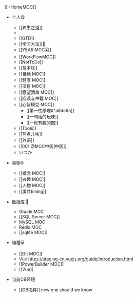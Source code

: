 [[+HomeMOC]]
- 个人😋
	- [[养生之道]]
	- 
	- [[GTD]]
	- [[学习方法]]🔬
	- [[YEAR MOC⌛]]
	- [[WorkFlowMOC]]
	- [[NotToDo]]
	- [[基本Q]]
	- [[目标 MOC]]
	- [[健康 MOC]]
	- [[项目 MOC]]
	- [[愿望清单 MOC]]
	- [[阅读与书籍 MOC]]
	- [[心智模型 MOC]]
		-  [[第一性原理#^a94c8a]]
		- [[一句话的玩味]]
		- [[一张有趣的图]]
	- [[Tools]]
	- [[写点儿啥]]
	- [[外语]]
	- [[001 @MOC中医|中医]]
	- いつか

- 事物🌐
	- [[概念 MOC]]
	- [[兴趣 MOC]]
	- [[人物 MOC]]
	- [[事件timing]]

- 数据库 🍻
	- Oracle MOC
	- [[SQL Server MOC]]
	- MySQL MOC
	- Redis MOC
	- [[sqlite MOC]]

- 编程💻
	- [[Git MOC]] 
	- Vue https://staging-cn.vuejs.org/guide/introduction.html
	- [[PowerBuilder MOC]]
	- [[Vue]]

- 当前OB环境
	- [[OB插件]]
new one should we know

